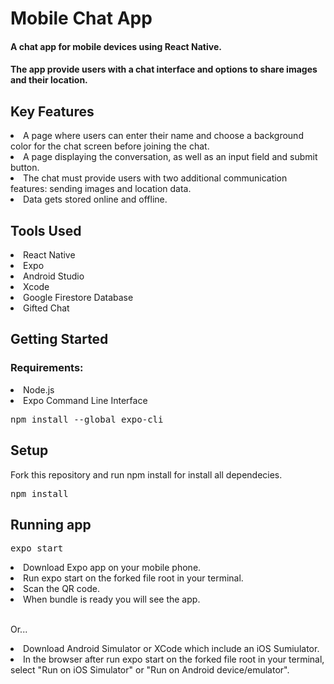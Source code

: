 <h1>Mobile Chat App </h1>
<h4>A chat app for mobile devices using React Native.</h4>
<h4>The app 
provide users with a chat interface and options to share images and their
location.</h4>

<h2>Key Features</h2>
<li>A page where users can enter their name and choose a background color for the chat screen
before joining the chat.</li>
<li>A page displaying the conversation, as well as an input field and submit button.</li>
<li>The chat must provide users with two additional communication features: sending images
and location data.</li>
<li>Data gets stored online and offline.</li>

<h2>Tools Used</h2>
<li>React Native</li>
<li>Expo</li>
<li>Android Studio</li>
<li>Xcode</li>
<li>Google Firestore Database</li>
<li>Gifted Chat</li>

<h2>Getting Started</h2>
<h3>Requirements:</h3>
<li>Node.js</li>
<li>Expo Command Line Interface</li>

<pre>npm install --global expo-cli</pre>

<h2>Setup</h2>
Fork this repository and run npm install for install all dependecies.

<pre>npm install</pre>

 <h2>Running app</h2>

<pre>expo start</pre>

<li>Download Expo app on your mobile phone.</li> 
<li>Run expo start on the forked file root in your terminal.</li> 
<li>Scan the QR code.</li> 
<li>When bundle is ready you will see the app.</li>
<br>
<p>Or...</p>
<li>Download Android Simulator or XCode which include an iOS Sumiulator.</li> 
<li>In the browser after run expo start on the forked file root in your terminal, select "Run on iOS Simulator" or "Run on Android device/emulator".</li>

